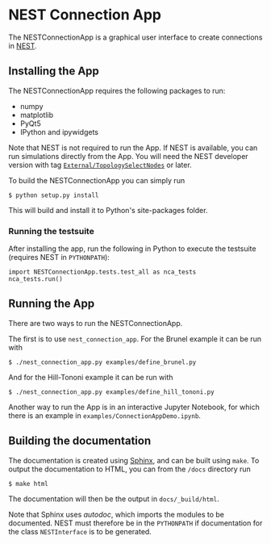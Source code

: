 # NEST Connection App

The NESTConnectionApp is a graphical user interface to create connections in [NEST](http://www.nest-simulator.org).

## Installing the App

The NESTConnectionApp requires the following packages to run:

- numpy
- matplotlib
- PyQt5
- IPython and ipywidgets

Note that NEST is not required to run the App. If NEST is available,
you can run simulations directly from the App. You will need the NEST
developer version with tag
[`External/TopologySelectNodes`](https://github.com/nest/nest-simulator/tree/External/TopologySelectNodes)
or later.

To build the NESTConnectionApp you can simply run
```
$ python setup.py install
```
This will build and install it to Python's site-packages folder.

### Running the testsuite

After installing the app, run the following in Python to execute the
testsuite (requires NEST in `PYTHONPATH`):
```
import NESTConnectionApp.tests.test_all as nca_tests
nca_tests.run()
```

## Running the App

There are two ways to run the NESTConnectionApp. 

The first is to use `nest_connection_app`. For the Brunel example it can be run with
```
$ ./nest_connection_app.py examples/define_brunel.py
```
And for the Hill-Tononi example it can be run with
```
$ ./nest_connection_app.py examples/define_hill_tononi.py
```

Another way to run the App is in an interactive Jupyter Notebook, 
for which there is an example in `examples/ConnectionAppDemo.ipynb`.

## Building the documentation

The documentation is created using [Sphinx](http://www.sphinx-doc.org/en/stable/), 
and can be built using `make`. To output the documentation to HTML, you can from 
the `/docs` directory run
```
$ make html
```
The documentation will then be the output in `docs/_build/html`.

Note that Sphinx uses *autodoc*, which imports the modules to be documented. 
NEST must therefore be in the `PYTHONPATH` if documentation for the class 
`NESTInterface` is to be generated.
